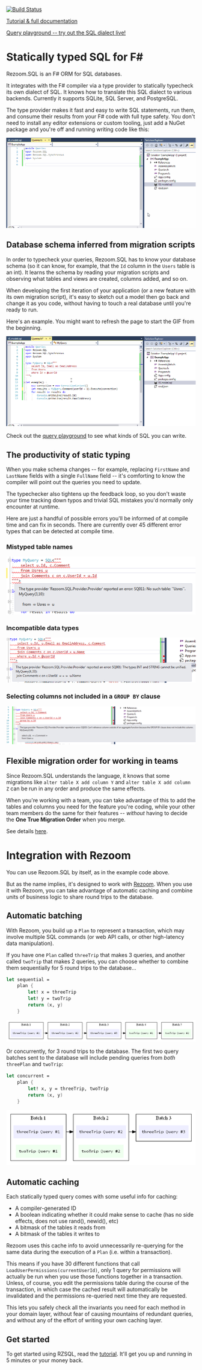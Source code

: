 [![Build Status](https://travis-ci.org/rspeele/Rezoom.SQL.svg?branch=master)](https://travis-ci.org/rspeele/Rezoom.SQL)

[Tutorial & full documentation](https://rspeele.gitbooks.io/rezoom-sql/doc/Tutorial/)

[Query playground -- try out the SQL dialect live!](http://rzsql.net/#52632EC5A298CFFFD652D53C03DD1318A9DACA3C)

# Statically typed SQL for F# #

Rezoom.SQL is an F# ORM for SQL databases.

It integrates with the F# compiler via a type provider to statically typecheck
its own dialect of SQL. It knows how to translate this SQL dialect to various
backends. Currently it supports SQLite, SQL Server, and PostgreSQL.

The type provider makes it fast and easy to write SQL statements, run them, and
consume their results from your F# code with full type safety. You don't need to
install any editor extensions or custom tooling, just add a NuGet package and
you're off and running writing code like this:

![animated example usage to write queries](doc/ReadmeResources/Queries.gif)

## Database schema inferred from migration scripts

In order to typecheck your queries, Rezoom.SQL has to know your database schema
(so it can know, for example, that the `Id` column in the `Users` table is an
int). It learns the schema by reading your migration scripts and observing what
tables and views are created, columns added, and so on.

When developing the first iteration of your application (or a new feature with
its own migration script), it's easy to sketch out a model then go back and
change it as you code, without having to touch a real database until you're
ready to run.

Here's an example. You might want to refresh the page to start the GIF from the
beginning.

![animated example usage to write queries](doc/ReadmeResources/ModelChange.gif)

Check out the [query
playground](http://rzsql.net/#52632EC5A298CFFFD652D53C03DD1318A9DACA3C) to see
what kinds of SQL you can write.

## The productivity of static typing

When you make schema changes -- for example, replacing `FirstName` and
`LastName` fields with a single `FullName` field -- it's comforting to know the
compiler will point out the queries you need to update.

The typechecker also tightens up the feedback loop, so you don't waste your time
tracking down typos and trivial SQL mistakes you'd normally only encounter at runtime.

Here are just a handful of possible errors you'll be informed of at compile time
and can fix in seconds. There are currently over 45 different error types that
can be detected at compile time.

### Mistyped table names

![example error on mistyped table name](doc/ReadmeResources/NoTableError.png)

### Incompatible data types

![example error on comparing string to int](doc/ReadmeResources/TypeMismatch.png)

### Selecting columns not included in a `GROUP BY` clause

![example error on selecting column not found in group by clause](doc/ReadmeResources/GroupByError.png)

## Flexible migration order for working in teams

Since Rezoom.SQL understands the language, it knows that some migrations like
`alter table X add column Y` and `alter table X add column Z` can be run in any
order and produce the same effects.

When you're working with a team, you can take advantage of this to add the
tables and columns you need for the feature you're coding, while your other team
members do the same for their features -- _without_ having to decide the **One
True Migration Order** when you merge.

See details [here](https://rspeele.gitbooks.io/rezoom-sql/doc/Configuration/MigrationTrees.html).

# Integration with Rezoom

You can use Rezoom.SQL by itself, as in the example code above.

But as the name implies, it's designed to work with
[Rezoom](https://github.com/rspeele/Rezoom). When you use it with Rezoom, you can
take advantage of automatic caching and combine units of business logic to share round trips
to the database.

## Automatic batching

With Rezoom, you build up a `Plan` to represent a transaction, which may involve
multiple SQL commands (or web API calls, or other high-latency data manipulation).

If you have one `Plan` called `threeTrip` that makes 3 queries, and another
called `twoTrip` that makes 2 queries, you can choose whether to combine them
sequentially for 5 round trips to the database...

```fsharp
let sequential =
    plan {
        let! x = threeTrip
        let! y = twoTrip
        return (x, y)
    }
```

![sequential execution diagram](doc/ReadmeResources/SequentialExecution.gv.png)

Or concurrently, for 3 round trips to the database. The first two query batches
sent to the database will include pending queries from *both* `threePlan` and
`twoTrip`:

```fsharp
let concurrent =
    plan {
        let! x, y = threeTrip, twoTrip
        return (x, y)
    }
```

![sequential execution diagram](doc/ReadmeResources/ConcurrentExecution.gv.png)

## Automatic caching

Each statically typed query comes with some useful info for caching:

* A compiler-generated ID
* A boolean indicating whether it could make sense to cache (has no side effects, does not use rand(), newid(), etc)
* A bitmask of the tables it reads from
* A bitmask of the tables it writes to

Rezoom uses this cache info to avoid unnecessarily re-querying for the same data
during the execution of a `Plan` (i.e. within a transaction).

This means if you have 30 different functions that call
`LoadUserPermissions(currentUserId)`, only 1 query for permissions will actually
be run when you use those functions together in a transaction. Unless, of
course, you edit the permissions table during the course of the transaction, in
which case the cached result will automatically be invalidated and the
permissions re-queried next time they are requested.

This lets you safely check all the invariants you need for each method in your
domain layer, without fear of causing mountains of redundant queries, and
without any of the effort of writing your own caching layer.

## Get started

To get started using RZSQL, read the
[tutorial](https://rspeele.gitbooks.io/rezoom-sql/doc/Tutorial/). It'll get you
up and running in 5 minutes or your money back.

